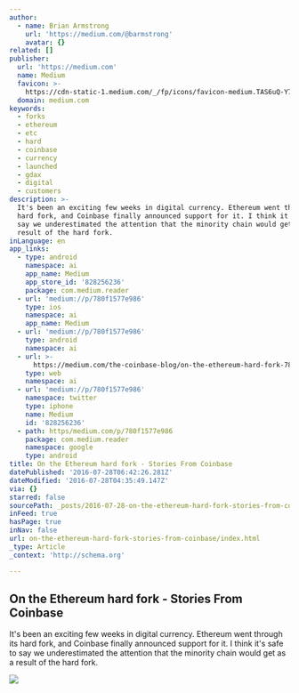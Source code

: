 ```yaml
---
author:
  - name: Brian Armstrong
    url: 'https://medium.com/@barmstrong'
    avatar: {}
related: []
publisher:
  url: 'https://medium.com'
  name: Medium
  favicon: >-
    https://cdn-static-1.medium.com/_/fp/icons/favicon-medium.TAS6uQ-Y7kcKgi0xjcYHXw.ico
  domain: medium.com
keywords:
  - forks
  - ethereum
  - etc
  - hard
  - coinbase
  - currency
  - launched
  - gdax
  - digital
  - customers
description: >-
  It's been an exciting few weeks in digital currency. Ethereum went through its
  hard fork, and Coinbase finally announced support for it. I think it's safe to
  say we underestimated the attention that the minority chain would get as a
  result of the hard fork.
inLanguage: en
app_links:
  - type: android
    namespace: ai
    app_name: Medium
    app_store_id: '828256236'
    package: com.medium.reader
  - url: 'medium://p/780f1577e986'
    type: ios
    namespace: ai
    app_name: Medium
  - url: 'medium://p/780f1577e986'
    type: android
    namespace: ai
  - url: >-
      https://medium.com/the-coinbase-blog/on-the-ethereum-hard-fork-780f1577e986
    type: web
    namespace: ai
  - url: 'medium://p/780f1577e986'
    namespace: twitter
    type: iphone
    name: Medium
    id: '828256236'
  - path: https/medium.com/p/780f1577e986
    package: com.medium.reader
    namespace: google
    type: android
title: On the Ethereum hard fork - Stories From Coinbase
datePublished: '2016-07-28T06:42:26.281Z'
dateModified: '2016-07-28T04:35:49.147Z'
via: {}
starred: false
sourcePath: _posts/2016-07-28-on-the-ethereum-hard-fork-stories-from-coinbase.md
inFeed: true
hasPage: true
inNav: false
url: on-the-ethereum-hard-fork-stories-from-coinbase/index.html
_type: Article
_context: 'http://schema.org'

---
```

<article style=""><h1>On the Ethereum hard fork - Stories From Coinbase</h1><p>It's been an exciting few weeks in digital currency. Ethereum went through its hard fork, and Coinbase finally announced support for it. I think it's safe to say we underestimated the attention that the minority chain would get as a result of the hard fork.</p><img src="https://cdn-images-2.medium.com/max/800/1*GzpsCyM4HE_N8gOlpsLqyQ.jpeg" /></article>